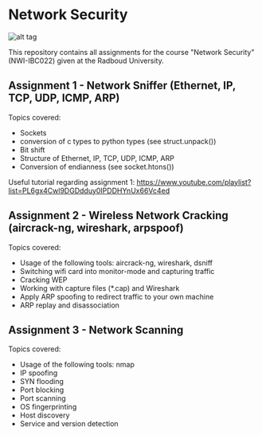 # Network Security

![alt tag](https://imgs.xkcd.com/comics/network.png)

This repository contains all assignments for the course "Network Security" (NWI-IBC022) given at the Radboud University.

## Assignment 1 - Network Sniffer (Ethernet, IP, TCP, UDP, ICMP, ARP)

Topics covered:

* Sockets
* conversion of c types to python types (see struct.unpack()) 
* Bit shift
* Structure of Ethernet, IP, TCP, UDP, ICMP, ARP
* Conversion of endianness (see socket.htons())

Useful tutorial regarding assignment 1: https://www.youtube.com/playlist?list=PL6gx4Cwl9DGDdduy0IPDDHYnUx66Vc4ed


## Assignment 2 - Wireless Network Cracking (aircrack-ng, wireshark, arpspoof)

Topics covered:

* Usage of the following tools: aircrack-ng, wireshark, dsniff
* Switching wifi card into monitor-mode and capturing traffic
* Cracking WEP
* Working with capture files (*.cap) and Wireshark
* Apply ARP spoofing to redirect traffic to your own machine
* ARP replay and disassociation

## Assignment 3 - Network Scanning

Topics covered:

* Usage of the following tools: nmap
* IP spoofing
* SYN flooding
* Port blocking
* Port scanning
* OS fingerprinting
* Host discovery
* Service and version detection